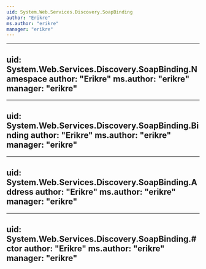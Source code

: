 ```yaml
---
uid: System.Web.Services.Discovery.SoapBinding
author: "Erikre"
ms.author: "erikre"
manager: "erikre"
---
```


---
uid: System.Web.Services.Discovery.SoapBinding.Namespace
author: "Erikre"
ms.author: "erikre"
manager: "erikre"
---

---
uid: System.Web.Services.Discovery.SoapBinding.Binding
author: "Erikre"
ms.author: "erikre"
manager: "erikre"
---

---
uid: System.Web.Services.Discovery.SoapBinding.Address
author: "Erikre"
ms.author: "erikre"
manager: "erikre"
---

---
uid: System.Web.Services.Discovery.SoapBinding.#ctor
author: "Erikre"
ms.author: "erikre"
manager: "erikre"
---
